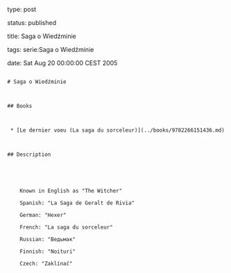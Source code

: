 type: post
status: published
title: Saga o Wiedźminie
tags: serie:Saga o Wiedźminie
date: Sat Aug 20 00:00:00 CEST 2005
~~~~~~
# Saga o Wiedźminie

## Books

 * [Le dernier voeu (La saga du sorceleur)](../books/9782266151436.md)

## Description


    Known in English as "The Witcher"
    Spanish: "La Saga de Geralt de Rivia"
    German: "Hexer"
    French: "La saga du sorceleur"
    Russian: "Ведьмак"
    Finnish: "Noituri"
    Czech: "Zaklínač"


